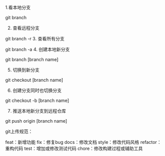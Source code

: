 1.看本地分支

git branch

2. 查看远程分支

git branch -r 3. 查看所有分支

git branch -a 4. 创建本地新分支

git branch [branch name]

5. 切换到新分支

git checkout [branch name]

6. 创建分支同时也切换分支

git checkout -b [branch name]

7. 推送本地新分支到远程仓库

git push origin [branch name]

git上传规范：

feat：新增功能
fix：修复bug
docs：修改文档
style：修改代码风格
refactor：重构代码
test：增加或修改测试代码
chore：修改构建过程或辅助工具

